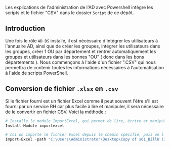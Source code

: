 
Les explications de l'administration de l'AD avec Powershell intègre les scripts et le fichier "CSV" dans le dossier `Script` de ce dépôt.

## Introduction  
Une fois le rôle `AD DS` installé, il est nécéssaire d'intégrer les utilisateurs à l'annuaire AD, ainsi que de créer les groupes, intégrer les utilisateurs dans les groupes, créer 1 OU par département et rentrer automatiquement les groupes et utilisateurs dans les bonnes "OU" ( donc dans les bons départements ). Nous commençons à l'aide d'un fichier ".CSV" qui nous permettra de contenir toutes les informations nécéssaires à l'automatisation à l'aide de scripts PowerShell.

## Conversion de fichier `.xlsx` en `.csv`  
Si le fichier fourni est un fichier Excel comme il peut souvent l'être s'il est fourni par un service RH car plus facile à lire et manipuler, il sera nécessaire de le convertir en fichier CSV. Voici la méthode :
```Powershell
# Installe le module ImportExcel, qui permet de lire, écrire et manipuler des fichiers Excel (.xlsx) sans nécessiter Excel installé sur la machine  
Install-Module importexcel

# Ici on importe le fichier Excel depuis le chemin spécifié, puis on l'envoie dans une commande qui va exporter au format CSV dans le chemin spécifié, supprimer la première ligne d'information et l'exportation se fait en UTF8 pour conserver les accents et caractère spéciaux.  
Import-Excel -path "C:\Users\Administrator\Desktop\Copy of s01_BillU (1).xlsx" | Export-Csv "C:\Users\Administrator\Desktop\Billu S01.csv" -NoTypeInformation -Encoding UTF8
```
